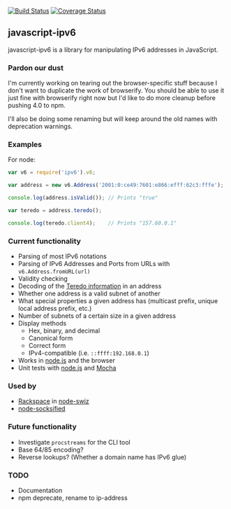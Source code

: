 [![Build Status](https://secure.travis-ci.org/beaugunderson/javascript-ipv6.png?branch=master)](http://travis-ci.org/beaugunderson/javascript-ipv6) [![Coverage Status](https://img.shields.io/coveralls/beaugunderson/javascript-ipv6.svg)](https://coveralls.io/r/beaugunderson/javascript-ipv6?branch=master)

## javascript-ipv6

javascript-ipv6 is a library for manipulating IPv6 addresses in JavaScript.

### Pardon our dust

I'm currently working on tearing out the browser-specific stuff because I don't
want to duplicate the work of browserify. You should be able to use it just
fine with browserify right now but I'd like to do more cleanup before pushing
4.0 to npm.

I'll also be doing some renaming but will keep around the old names with
deprecation warnings.

### Examples

For node:

```js
var v6 = require('ipv6').v6;

var address = new v6.Address('2001:0:ce49:7601:e866:efff:62c3:fffe');

console.log(address.isValid()); // Prints "true"

var teredo = address.teredo();

console.log(teredo.client4);    // Prints "157.60.0.1"
```

### Current functionality

-    Parsing of most IPv6 notations
-    Parsing of IPv6 Addresses and Ports from URLs with `v6.Address.fromURL(url)`
-    Validity checking
-    Decoding of the [Teredo
     information](http://en.wikipedia.org/wiki/Teredo_tunneling#IPv6_addressing)
     in an address
-    Whether one address is a valid subnet of another
-    What special properties a given address has (multicast prefix, unique
     local address prefix, etc.)
-    Number of subnets of a certain size in a given address
-    Display methods
     -    Hex, binary, and decimal
     -    Canonical form
     -    Correct form
     -    IPv4-compatible (i.e. `::ffff:192.168.0.1`)
-    Works in [node.js](http://nodejs.org/) and the browser
-    Unit tests with [node.js](http://nodejs.org/) and
     [Mocha](http://visionmedia.github.com/mocha/)

### Used by

-    [Rackspace](http://www.rackspace.com/) in [node-swiz](https://github.com/racker/node-swiz)
-    [node-socksified](https://github.com/vially/node-socksified)

### Future functionality

-    Investigate `procstreams` for the CLI tool
-    Base 64/85 encoding?
-    Reverse lookups? (Whether a domain name has IPv6 glue)

### TODO

-    Documentation
-    npm deprecate, rename to ip-address
